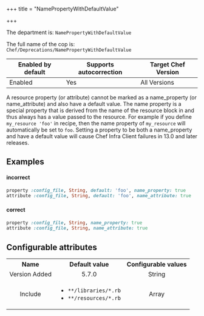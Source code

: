 +++
title = "NamePropertyWithDefaultValue"

+++

<!-- This content is automatically generated. See https://github.com/chef/chef-web-docs/blob/main/generated/README.md -->

The department is: `NamePropertyWithDefaultValue`

The full name of the cop is: `Chef/Deprecations/NamePropertyWithDefaultValue`

| Enabled by default | Supports autocorrection | Target Chef Version |
| --- | --- | --- |
| Enabled | Yes | All Versions |

A resource property (or attribute) cannot be marked as a name_property (or name_attribute) and also have a default value. The name property is a special property that is derived from the name of the resource block in and thus always has a value passed to the resource. For example if you define `my_resource 'foo'` in recipe, then the name property of `my_resource` will automatically be set to `foo`. Setting a property to be both a name_property and have a default value will cause Chef Infra Client failures in 13.0 and later releases.

## Examples


#### incorrect

```ruby
property :config_file, String, default: 'foo', name_property: true
attribute :config_file, String, default: 'foo', name_attribute: true
```

#### correct

```ruby
property :config_file, String, name_property: true
attribute :config_file, String, name_attribute: true
```

## Configurable attributes

<table>
<tbody><tr>
<th>Name</th>
<th>Default value</th>
<th>Configurable values</th>
</tr>
<tr>
<td style="text-align:center">Version Added</td>
<td style="text-align:center">5.7.0</td>
<td style="text-align:center">String</td>
</tr>
<tr><td style="text-align:center">Include</td>
<td style="text-align:center"><ul>
<li><code>**/libraries/*.rb</code></li>
<li><code>**/resources/*.rb</code></li>
</ul>
</td>
<td style="text-align:center">Array</td>
</tr></tbody></table>
